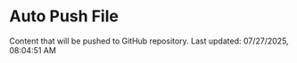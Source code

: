 # Auto Push File

Content that will be pushed to GitHub repository.
Last updated: 07/27/2025, 08:04:51 AM